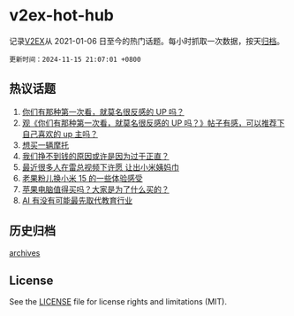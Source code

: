 # v2ex-hot-hub

 记录[V2EX](https://www.v2ex.com/)从 2021-01-06 日至今的热门话题。每小时抓取一次数据，按天[归档](archives)。

`更新时间：2024-11-15 21:07:01 +0800`

## 热议话题

1. [你们有那种第一次看，就莫名很反感的 UP 吗？](https://www.v2ex.com/t/1089720)
1. [观《你们有那种第一次看，就莫名很反感的 UP 吗？》帖子有感，可以推荐下自己喜欢的 up 主吗？](https://www.v2ex.com/t/1089846)
1. [想买一辆摩托](https://www.v2ex.com/t/1089716)
1. [我们挣不到钱的原因或许是因为过于正直？](https://www.v2ex.com/t/1089869)
1. [最近很多人在雷总视频下许愿 让出小米姨妈巾](https://www.v2ex.com/t/1089718)
1. [老果粉儿换小米 15 的一些体验感受](https://www.v2ex.com/t/1089747)
1. [苹果电脑值得买吗？大家是为了什么买的？](https://www.v2ex.com/t/1089840)
1. [AI 有没有可能最先取代教育行业](https://www.v2ex.com/t/1089746)

## 历史归档

[archives](archives)

## License

See the [LICENSE](LICENSE) file for license rights and limitations (MIT).
